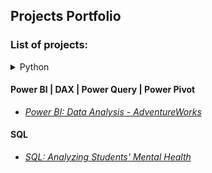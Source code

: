 ## Projects Portfolio

### List of projects:  

<details>
<summary>Python</summary>
  <p>
  _[Python: Computing Probabilities](https://github.com/mbhagwan/portfolio/blob/main/python-computing-probabilities.ipynb)_
  _[Python: Extract-Transform-Load](https://github.com/mbhagwan/portfolio/tree/main/python-extract-transform-load)_
  _[Python: Webscraping with Beautiful Soup](https://github.com/mbhagwan/portfolio/tree/main/python-webscraping-with-beautifulsoup)_
  _[Python: Investigating Netflix Movies](https://github.com/mbhagwan/portfolio/tree/main/python-investigating-netflix-movies)_
  _[Python: Analyzing NYC Public School Test Scores](https://github.com/mbhagwan/portfolio/tree/main/python-nyc-public-school-test-scores)_
  </p>
</details>

#### Power BI | DAX | Power Query | Power Pivot
 * _[Power BI: Data Analysis - AdventureWorks ](https://github.com/mbhagwan/portfolio/tree/main/powerbi-data-analysis-adventureworks)_

#### SQL
 * _[SQL: Analyzing Students' Mental Health](https://github.com/mbhagwan/portfolio/tree/main/sql-analyzing-students'-mental-health)_

